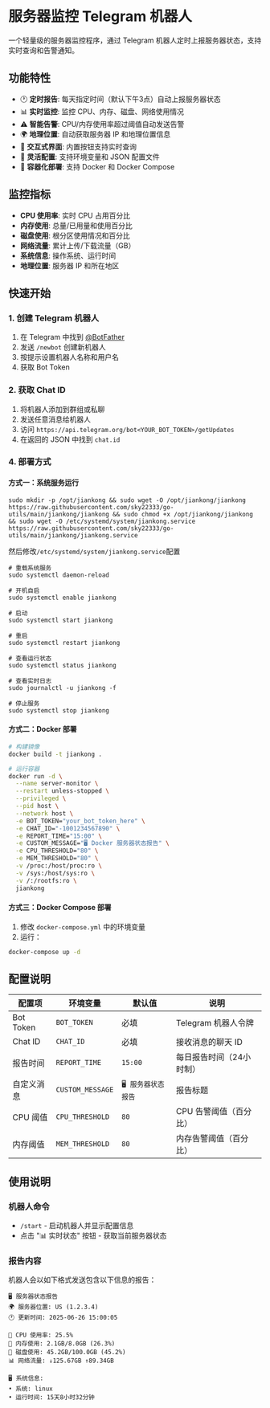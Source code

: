 # 服务器监控 Telegram 机器人

一个轻量级的服务器监控程序，通过 Telegram 机器人定时上报服务器状态，支持实时查询和告警通知。

## 功能特性

- 🕐 **定时报告**: 每天指定时间（默认下午3点）自动上报服务器状态
- 📊 **实时监控**: 监控 CPU、内存、磁盘、网络使用情况
- ⚠️ **智能告警**: CPU/内存使用率超过阈值自动发送告警
- 🌍 **地理位置**: 自动获取服务器 IP 和地理位置信息
- 🤖 **交互式界面**: 内置按钮支持实时查询
- 🔧 **灵活配置**: 支持环境变量和 JSON 配置文件
- 🐳 **容器化部署**: 支持 Docker 和 Docker Compose

## 监控指标

- **CPU 使用率**: 实时 CPU 占用百分比
- **内存使用**: 总量/已用量和使用百分比
- **磁盘使用**: 根分区使用情况和百分比
- **网络流量**: 累计上传/下载流量（GB）
- **系统信息**: 操作系统、运行时间
- **地理位置**: 服务器 IP 和所在地区

## 快速开始

### 1. 创建 Telegram 机器人

1. 在 Telegram 中找到 [@BotFather](https://t.me/BotFather)
2. 发送 `/newbot` 创建新机器人
3. 按提示设置机器人名称和用户名
4. 获取 Bot Token

### 2. 获取 Chat ID

1. 将机器人添加到群组或私聊
2. 发送任意消息给机器人
3. 访问 `https://api.telegram.org/bot<YOUR_BOT_TOKEN>/getUpdates`
4. 在返回的 JSON 中找到 `chat.id`



### 4. 部署方式

#### 方式一：系统服务运行

```
sudo mkdir -p /opt/jiankong && sudo wget -O /opt/jiankong/jiankong https://raw.githubusercontent.com/sky22333/go-utils/main/jiankong/jiankong && sudo chmod +x /opt/jiankong/jiankong && sudo wget -O /etc/systemd/system/jiankong.service https://raw.githubusercontent.com/sky22333/go-utils/main/jiankong/jiankong.service
```
然后修改`/etc/systemd/system/jiankong.service`配置
```
# 重载系统服务
sudo systemctl daemon-reload

# 开机自启
sudo systemctl enable jiankong

# 启动
sudo systemctl start jiankong

# 重启
sudo systemctl restart jiankong

# 查看运行状态
sudo systemctl status jiankong

# 查看实时日志
sudo journalctl -u jiankong -f

# 停止服务
sudo systemctl stop jiankong
```


#### 方式二：Docker 部署

```bash
# 构建镜像
docker build -t jiankong .

# 运行容器
docker run -d \
  --name server-monitor \
  --restart unless-stopped \
  --privileged \
  --pid host \
  --network host \
  -e BOT_TOKEN="your_bot_token_here" \
  -e CHAT_ID="-1001234567890" \
  -e REPORT_TIME="15:00" \
  -e CUSTOM_MESSAGE="🖥️ Docker 服务器状态报告" \
  -e CPU_THRESHOLD="80" \
  -e MEM_THRESHOLD="80" \
  -v /proc:/host/proc:ro \
  -v /sys:/host/sys:ro \
  -v /:/rootfs:ro \
  jiankong
```

#### 方式三：Docker Compose 部署

1. 修改 `docker-compose.yml` 中的环境变量
2. 运行：

```bash
docker-compose up -d
```

## 配置说明

| 配置项 | 环境变量 | 默认值 | 说明 |
|--------|----------|--------|------|
| Bot Token | `BOT_TOKEN` | 必填 | Telegram 机器人令牌 |
| Chat ID | `CHAT_ID` | 必填 | 接收消息的聊天 ID |
| 报告时间 | `REPORT_TIME` | `15:00` | 每日报告时间（24小时制） |
| 自定义消息 | `CUSTOM_MESSAGE` | `🖥️ 服务器状态报告` | 报告标题 |
| CPU 阈值 | `CPU_THRESHOLD` | `80` | CPU 告警阈值（百分比） |
| 内存阈值 | `MEM_THRESHOLD` | `80` | 内存告警阈值（百分比） |

## 使用说明

### 机器人命令

- `/start` - 启动机器人并显示配置信息
- 点击 "📊 实时状态" 按钮 - 获取当前服务器状态

### 报告内容

机器人会以如下格式发送包含以下信息的报告：

```
🖥️ 服务器状态报告
🌍 服务器位置: US (1.2.3.4)
🕐 更新时间: 2025-06-26 15:00:05

💚 CPU 使用率: 25.5%
💚 内存使用: 2.1GB/8.0GB (26.3%)
💚 磁盘使用: 45.2GB/100.0GB (45.2%)
📊 网络流量: ↓125.67GB ↑89.34GB

🖥️ 系统信息:
• 系统: linux
• 运行时间: 15天8小时32分钟
```